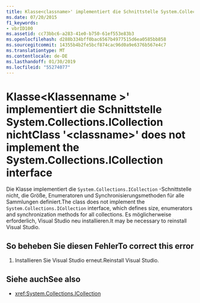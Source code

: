 ```yaml
---
title: Klasse<classname>' implementiert die Schnittstelle System.Collections.ICollection nicht
ms.date: 07/20/2015
f1_keywords:
- vbrID100
ms.assetid: cc73bbc6-a283-41e0-b750-61ef553e83b3
ms.openlocfilehash: d288b334bff0bac6567b4977515d6ea0585bb858
ms.sourcegitcommit: 14355b4b2fe5bcf874cac96d0a9e6376b567e4c7
ms.translationtype: MT
ms.contentlocale: de-DE
ms.lasthandoff: 01/30/2019
ms.locfileid: "55274077"
---
```

# <a name="class-classname-does-not-implement-the-systemcollectionsicollection-interface"></a><span data-ttu-id="0b0c4-102">Klasse\<Klassenname >' implementiert die Schnittstelle System.Collections.ICollection nicht</span><span class="sxs-lookup"><span data-stu-id="0b0c4-102">Class '\<classname>' does not implement the System.Collections.ICollection interface</span></span>
<span data-ttu-id="0b0c4-103">Die Klasse implementiert die `System.Collections.ICollection` -Schnittstelle nicht, die Größe, Enumeratoren und Synchronisierungsmethoden für alle Sammlungen definiert.</span><span class="sxs-lookup"><span data-stu-id="0b0c4-103">The class does not implement the `System.Collections.ICollection` interface, which defines size, enumerators and synchronization methods for all collections.</span></span> <span data-ttu-id="0b0c4-104">Es möglicherweise erforderlich, Visual Studio neu installieren.</span><span class="sxs-lookup"><span data-stu-id="0b0c4-104">It may be necessary to reinstall Visual Studio.</span></span>  
  
## <a name="to-correct-this-error"></a><span data-ttu-id="0b0c4-105">So beheben Sie diesen Fehler</span><span class="sxs-lookup"><span data-stu-id="0b0c4-105">To correct this error</span></span>  
  
1.  <span data-ttu-id="0b0c4-106">Installieren Sie Visual Studio erneut.</span><span class="sxs-lookup"><span data-stu-id="0b0c4-106">Reinstall Visual Studio.</span></span>  
  
## <a name="see-also"></a><span data-ttu-id="0b0c4-107">Siehe auch</span><span class="sxs-lookup"><span data-stu-id="0b0c4-107">See also</span></span>
- <xref:System.Collections.ICollection>
